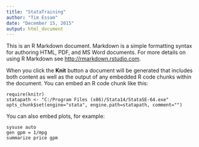 ```yaml
---
title: "StataTraining"
author: "Tim Essam"
date: "December 15, 2015"
output: html_document
---
```


This is an R Markdown document. Markdown is a simple formatting syntax for authoring HTML, PDF, and MS Word documents. For more details on using R Markdown see <http://rmarkdown.rstudio.com>.

When you click the **Knit** button a document will be generated that includes both content as well as the output of any embedded R code chunks within the document. You can embed an R code chunk like this:

```{r, echo = FALSE, message = FALSE}
require(knitr)
statapath <- "C:/Program Files (x86)/Stata14/StataSE-64.exe"
opts_chunk$set(engine="stata", engine.path=statapath, comment="")
```


You can also embed plots, for example:

```{r}
sysuse auto
gen gpm = 1/mpg
summarize price gpm
```
